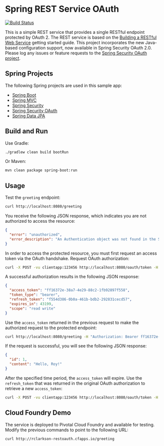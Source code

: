 # Spring REST Service OAuth

[![Build Status](https://drone.io/github.com/royclarkson/spring-rest-service-oauth/status.png)](https://drone.io/github.com/royclarkson/spring-rest-service-oauth/latest)

This is a simple REST service that provides a single RESTful endpoint protected by OAuth 2. The REST service is based on the [Building a RESTful Web Service](https://spring.io/guides/gs/rest-service/) getting started guide. This project incorporates the new Java-based configuration support, now available in Spring Security OAuth 2.0. Please log any issues or feature requests to the [Spring Security OAuth project](https://github.com/spring-projects/spring-security-oauth/issues).


## Spring Projects

The following Spring projects are used in this sample app:

- [Spring Boot](http://projects.spring.io/spring-boot/)
- [Spring MVC](http://docs.spring.io/spring/docs/current/spring-framework-reference/html/mvc.html)
- [Spring Security](http://projects.spring.io/spring-security/)
- [Spring Security OAuth](http://projects.spring.io/spring-security-oauth/)
- [Spring Data JPA](http://projects.spring.io/spring-data-jpa/)


## Build and Run

Use Gradle:

```sh
./gradlew clean build bootRun
```

Or Maven:

```sh
mvn clean package spring-boot:run
```

## Usage

Test the `greeting` endpoint:

```sh
curl http://localhost:8080/greeting
```

You receive the following JSON response, which indicates you are not authorized to access the resource:

```json
{
  "error": "unauthorized",
  "error_description": "An Authentication object was not found in the SecurityContext"
}
```

In order to access the protected resource, you must first request an access token via the OAuth handshake. Request OAuth authorization:

```sh
curl -X POST -vu clientapp:123456 http://localhost:8080/oauth/token -H "Accept: application/json" -d "password=spring&username=roy&grant_type=password&scope=read%20write&client_secret=123456&client_id=clientapp"
```

A successful authorization results in the following JSON response:

```json
{
  "access_token": "ff16372e-38a7-4e29-88c2-1fb92897f558",
  "token_type": "bearer",
  "refresh_token": "f554d386-0b0a-461b-bdb2-292831cecd57",
  "expires_in": 43199,
  "scope": "read write"
}
```

Use the `access_token` returned in the previous request to make the authorized request to the protected endpoint:

```sh
curl http://localhost:8080/greeting -H "Authorization: Bearer ff16372e-38a7-4e29-88c2-1fb92897f558"
```

If the request is successful, you will see the following JSON response:

```json
{
  "id": 1,
  "content": "Hello, Roy!"
}
```

After the specified time period, the `access_token` will expire. Use the `refresh_token` that was returned in the original OAuth authorization to retrieve a new `access_token`:

```sh
curl -X POST -vu clientapp:123456 http://localhost:8080/oauth/token -H "Accept: application/json" -d "grant_type=refresh_token&refresh_token=f554d386-0b0a-461b-bdb2-292831cecd57&client_secret=123456&client_id=clientapp"
```



## Cloud Foundry Demo

The service is deployed to Pivotal Cloud Foundry and available for testing. Modify the previous commands to point to the following URL:

```sh
curl http://rclarkson-restoauth.cfapps.io/greeting
```
